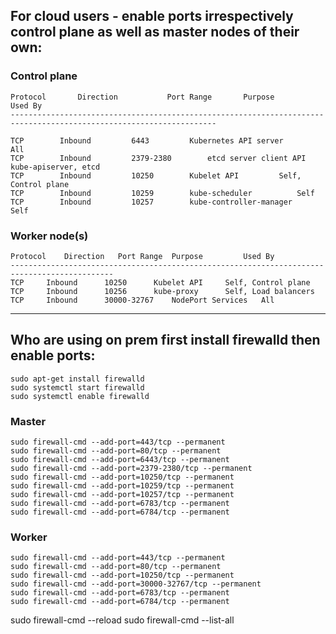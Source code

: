 ## For cloud users - enable ports irrespectively control plane as well as master nodes of their own:
### Control plane
```
Protocol	   Direction		   Port Range		Purpose				Used By
--------------------------------------------------------------------------------------------------------------------

TCP		   Inbound		   6443			Kubernetes API server		All
TCP		   Inbound		   2379-2380		etcd server client API		kube-apiserver, etcd
TCP		   Inbound		   10250		Kubelet API			Self, Control plane
TCP		   Inbound		   10259		kube-scheduler			Self
TCP		   Inbound		   10257		kube-controller-manager		Self	
```


### Worker node(s)
```
Protocol	Direction	Port Range	Purpose			Used By
---------------------------------------------------------------------------------------------
TCP		Inbound		 10250		Kubelet API		Self, Control plane
TCP		Inbound		 10256		kube-proxy		Self, Load balancers
TCP		Inbound		 30000-32767	NodePort Services	All
```
---


## Who are using on prem first install firewalld then enable ports:
```
sudo apt-get install firewalld
sudo systemctl start firewalld	
sudo systemctl enable firewalld
```

### Master
	sudo firewall-cmd --add-port=443/tcp --permanent
	sudo firewall-cmd --add-port=80/tcp --permanent
	sudo firewall-cmd --add-port=6443/tcp --permanent
	sudo firewall-cmd --add-port=2379-2380/tcp --permanent
	sudo firewall-cmd --add-port=10250/tcp --permanent
	sudo firewall-cmd --add-port=10259/tcp --permanent
	sudo firewall-cmd --add-port=10257/tcp --permanent
	sudo firewall-cmd --add-port=6783/tcp --permanent
	sudo firewall-cmd --add-port=6784/tcp --permanent

### Worker
	sudo firewall-cmd --add-port=443/tcp --permanent
	sudo firewall-cmd --add-port=80/tcp --permanent
	sudo firewall-cmd --add-port=10250/tcp --permanent
	sudo firewall-cmd --add-port=30000-32767/tcp --permanent
	sudo firewall-cmd --add-port=6783/tcp --permanent
	sudo firewall-cmd --add-port=6784/tcp --permanent

sudo firewall-cmd --reload
sudo firewall-cmd --list-all
